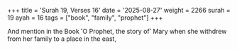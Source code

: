 +++
title = 'Surah 19, Verses 16'
date = '2025-08-27'
weight = 2266
surah = 19
ayah = 16
tags = ["book", "family", "prophet"]
+++

And mention in the Book ˹O Prophet, the story of˺ Mary when she withdrew from her family to a place in the east,